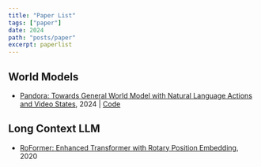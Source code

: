 ```yaml
---
title: "Paper List"
tags: ["paper"]
date: 2024
path: "posts/paper"
excerpt: paperlist
---
```


## World Models

- [Pandora: Towards General World Model with Natural Language Actions and Video States](https://world-model.maitrix.org/assets/pandora.pdf), 2024 | [Code](https://github.com/maitrix-org/Pandora?tab=readme-ov-file)

## Long Context LLM

- [RoFormer: Enhanced Transformer with Rotary Position Embedding](https://arxiv.org/abs/2104.09864), 2020
